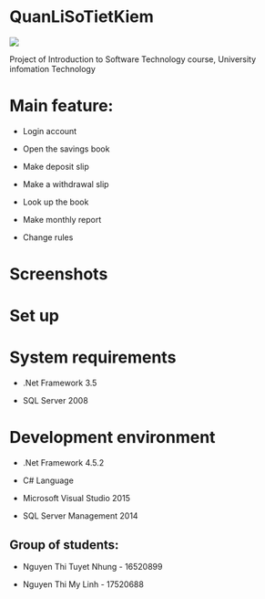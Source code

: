 # QuanLiSoTietKiem
 <img src="https://imgur.com/b3Yu8Tt">



Project of Introduction to Software Technology course,
University infomation Technology



# Main feature:

* Login account

* Open the savings book

* Make deposit slip

* Make a withdrawal slip

* Look up the book

* Make monthly report

* Change rules



# Screenshots



# Set up



# System requirements

* .Net Framework 3.5

* SQL Server 2008



# Development environment

* .Net Framework 4.5.2

* C# Language

* Microsoft Visual Studio 2015

* SQL Server Management 2014



## Group of students:

* Nguyen Thi Tuyet Nhung - 16520899

* Nguyen Thi My Linh - 17520688
